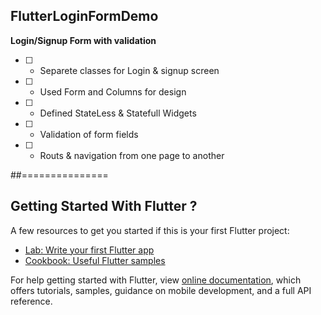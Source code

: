 ## FlutterLoginFormDemo
**Login/Signup Form with validation**

- [ ] - Separete classes for Login & signup screen 
- [ ] - Used Form and Columns for design 
- [ ] - Defined StateLess & Statefull Widgets 
- [ ] - Validation of form fields 
- [ ] - Routs & navigation from one page to another











##===============



## Getting Started With Flutter ?


A few resources to get you started if this is your first Flutter project:

- [Lab: Write your first Flutter app](https://flutter.io/docs/get-started/codelab)
- [Cookbook: Useful Flutter samples](https://flutter.io/docs/cookbook)

For help getting started with Flutter, view 
[online documentation](https://flutter.io/docs), which offers tutorials, 
samples, guidance on mobile development, and a full API reference.
